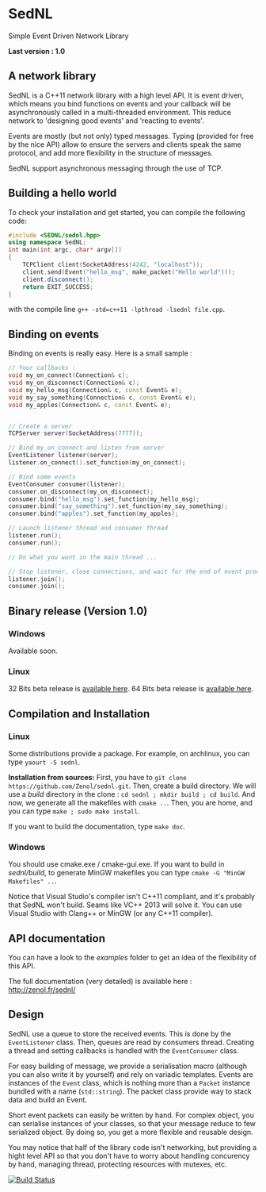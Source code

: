 SedNL
=====

Simple Event Driven Network Library

__Last version : 1.0__

A network library
-----------------

SedNL is a C++11 network library with a high level API. It is event driven,
which means you bind functions on events and your callback will be asynchronously
called in a multi-threaded environment.
This reduce network to 'designing good events' and 'reacting to events'.

Events are mostly (but not only) typed messages. Typing (provided for free by the nice API)
allow to ensure the servers and clients speak the same protocol, and add more flexibility
in the structure of messages.

SedNL support asynchronous messaging through the use of TCP.

Building a hello world
----------------------

To check your installation and get started, you can compile the following code:
```c++
#include <SEDNL/sednl.hpp>
using namespace SedNL;
int main(int argc, char* argv[])
{
    TCPClient client(SocketAddress(4242, "localhost"));
    client.send(Event("hello_msg", make_packet("Hello world")));
    client.disconnect();
    return EXIT_SUCCESS;
}
```

with the compile line `g++ -std=c++11 -lpthread -lsednl file.cpp`.

Binding on events
-----------------

Binding on events is really easy. Here is a small sample :
```c++
// Your callbacks :
void my_on_connect(Connection& c);
void my_on_disconnect(Connection& c);
void my_hello_msg(Connection& c, const Event& e);
void my_say_something(Connection& c, const Event& e);
void my_apples(Connection& c, const Event& e);


// Create a server
TCPServer server(SocketAddress(7777));

// Bind my_on_connect and listen from server
EventListener listener(server);
listener.on_connect().set_function(my_on_connect);

// Bind some events
EventConsumer consumer(listener);
consumer.on_disconnect(my_on_disconnect);
consumer.bind("hello_msg").set_function(my_hello_msg);
consumer.bind("say_something").set_function(my_say_something);
consumer.bind("apples").set_function(my_apples);

// Launch listener thread and consumer thread
listener.run();
consumer.run();

// Do what you want in the main thread ...

// Stop listener, close connections, and wait for the end of event processing.
listener.join();
consumer.join();

```

Binary release (Version 1.0)
--------------

### Windows ###
Available soon.

### Linux ###
32 Bits beta release is [available here](http://zenol.fr/sednl/sednl_clang_m32.tar.gz).
64 Bits beta release is [available here](http://zenol.fr/sednl/sednl_clang_m64.tar.gz).

Compilation and Installation
----------------------------

### Linux ###

Some distributions provide a package. For example, on archlinux, you can type `yaourt -S sednl`.

**Installation from sources:** First, you have to `git clone https://github.com/Zenol/sednl.git`.
Then, create a build directory. We will use a _build_ directory in the clone : `cd sednl ; mkdir build ; cd build`.
And now, we generate all the makefiles with `cmake ..`.
Then, you are home, and you can type `make ; sudo make install`.

If you want to build the documentation, type `make doc`.

### Windows ###

You should use cmake.exe / cmake-gui.exe.
If you want to build in _sednl/build_, to generate MinGW makefiles you
can type `cmake -G "MinGW Makefiles" ..`.

Notice that Visual Studio's compiler isn't C++11 compliant, and it's probably that SedNL won't build.
Seams like VC++ 2013 will solve it. You can use Visual Studio with Clang++ or MinGW (or any C++11 compiler).

API documentation
-----------------

You can have a look to the _examples_ folder to get an idea of the flexibility of this API.

The full documentation (very detailed) is available here : http://zenol.fr/sednl/

Design
------

SedNL use a queue to store the received events. This is done by the `EventListener` class. Then, queues are
read by consumers thread. Creating a thread and setting callbacks is handled with the `EventConsumer` class.

For easy building of message, we provide a serialisation macro (although you can also write it by yourself) and rely on variadic templates. Events are instances of the `Event` class, which is nothing
more than a `Packet` instance bundled with a name (`std::string`). The packet class provide way to stack data and build an Event.

Short event packets can easily be written by hand. For complex object, you can serialise instances of your classes, so that your message reduce to few serialized object. By doing so, you get a more flexible and reusable design.

You may notice that half of the library code isn't networking, but providing a hight level API so that you don't
have to worry about handling concurency by hand, managing thread, protecting resources with mutexes, etc.

[![Build Status](https://drone.io/github.com/Zenol/sednl/status.png)](https://drone.io/github.com/Zenol/sednl/latest)
